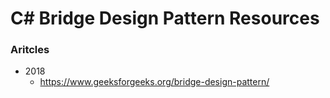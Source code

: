 
C# Bridge Design Pattern Resources
====

### Aritcles
* 2018 
  * https://www.geeksforgeeks.org/bridge-design-pattern/



